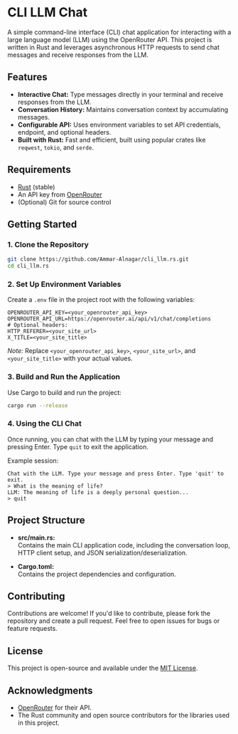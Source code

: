 
# CLI LLM Chat

A simple command-line interface (CLI) chat application for interacting with a large language model (LLM) using the OpenRouter API. This project is written in Rust and leverages asynchronous HTTP requests to send chat messages and receive responses from the LLM.

## Features

- **Interactive Chat:** Type messages directly in your terminal and receive responses from the LLM.
- **Conversation History:** Maintains conversation context by accumulating messages.
- **Configurable API:** Uses environment variables to set API credentials, endpoint, and optional headers.
- **Built with Rust:** Fast and efficient, built using popular crates like `reqwest`, `tokio`, and `serde`.

## Requirements

- [Rust](https://www.rust-lang.org/tools/install) (stable)
- An API key from [OpenRouter](https://openrouter.ai)
- (Optional) Git for source control

## Getting Started

### 1. Clone the Repository

```bash
git clone https://github.com/Ammar-Alnagar/cli_llm.rs.git
cd cli_llm.rs
```

### 2. Set Up Environment Variables

Create a `.env` file in the project root with the following variables:

```dotenv
OPENROUTER_API_KEY=<your_openrouter_api_key>
OPENROUTER_API_URL=https://openrouter.ai/api/v1/chat/completions
# Optional headers:
HTTP_REFERER=<your_site_url>
X_TITLE=<your_site_title>
```

*Note:* Replace `<your_openrouter_api_key>`, `<your_site_url>`, and `<your_site_title>` with your actual values.

### 3. Build and Run the Application

Use Cargo to build and run the project:

```bash
cargo run --release
```

### 4. Using the CLI Chat

Once running, you can chat with the LLM by typing your message and pressing Enter. Type `quit` to exit the application.

Example session:

```plaintext
Chat with the LLM. Type your message and press Enter. Type 'quit' to exit.
> What is the meaning of life?
LLM: The meaning of life is a deeply personal question...
> quit
```

## Project Structure

- **src/main.rs:**  
  Contains the main CLI application code, including the conversation loop, HTTP client setup, and JSON serialization/deserialization.
  
- **Cargo.toml:**  
  Contains the project dependencies and configuration.

## Contributing

Contributions are welcome! If you'd like to contribute, please fork the repository and create a pull request. Feel free to open issues for bugs or feature requests.

## License

This project is open-source and available under the [MIT License](LICENSE).

## Acknowledgments

- [OpenRouter](https://openrouter.ai) for their API.
- The Rust community and open source contributors for the libraries used in this project.
```
